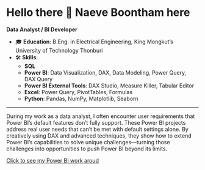 # Hello there 👋 Naeve Boontham here  
**Data Analyst / BI Developer**

- 🎓 **Education**: B.Eng. in Electrical Engineering, King Mongkut’s University of Technology Thonburi  
- 🛠️ **Skills**:
  - **SQL**
  - **Power BI**: Data Visualization, DAX, Data Modeling, Power Query, DAX Query
  - **Power BI External Tools**: DAX Studio, Measure Killer, Tabular Editor
  - **Excel**: Power Query, PivotTables, Formulas
  - **Python**: Pandas, NumPy, Matplotlib, Seaborn

---

During my work as a data analyst, I often encounter user requirements that Power BI’s default features don’t fully support. These Power BI projects address real user needs that can’t be met with default settings alone. By creatively using DAX and advanced techniques, they show how to extend Power BI’s capabilities to solve unique challenges—turning those challenges into opportunities to push Power BI beyond its limits.

[Click to see my Power BI work aroud](https://github.com/NaeveBoontham/Power-BI)
